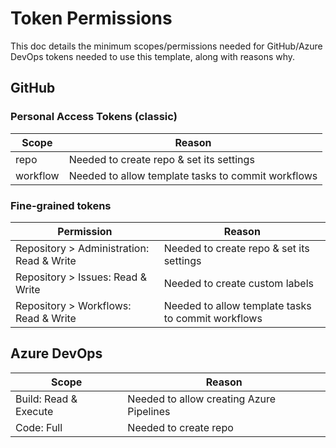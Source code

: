 # Token Permissions

This doc details the minimum scopes/permissions needed for GitHub/Azure DevOps tokens needed to use this template, along with reasons why.

## GitHub

### Personal Access Tokens (classic)

**Scope** | **Reason**
---|---
repo | Needed to create repo & set its settings
workflow | Needed to allow template tasks to commit workflows

### Fine-grained tokens

**Permission** | **Reason**
---|---
Repository > Administration: Read & Write | Needed to create repo & set its settings
Repository > Issues: Read & Write | Needed to create custom labels
Repository > Workflows: Read & Write | Needed to allow template tasks to commit workflows

## Azure DevOps

**Scope** | **Reason**
---|---
Build: Read & Execute | Needed to allow creating Azure Pipelines
Code: Full | Needed to create repo
